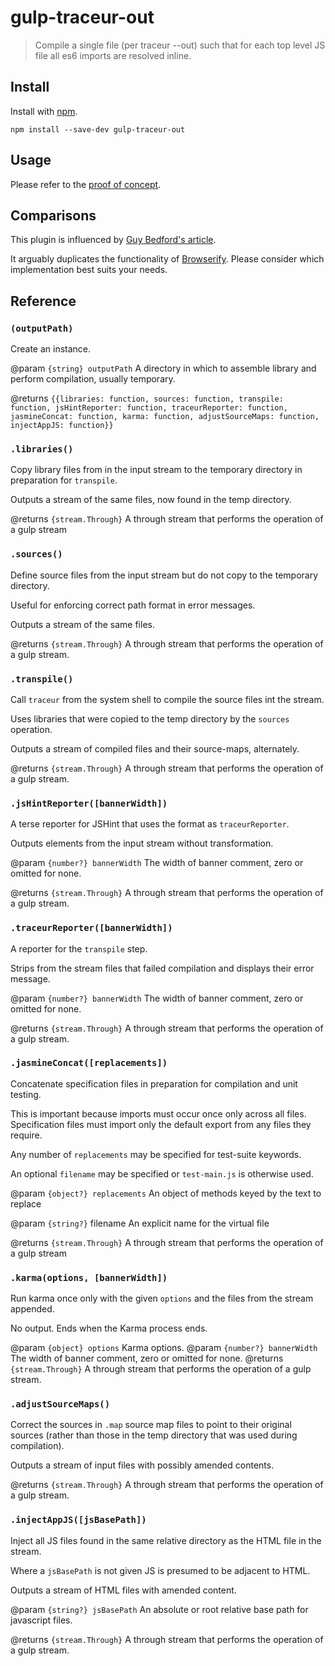 # gulp-traceur-out

> Compile a single file (per traceur --out) such that for each top level JS file all es6 imports are resolved inline.

## Install

Install with [npm](https://npmjs.org/package/gulp-traceur-out).

```
npm install --save-dev gulp-traceur-out
```

## Usage

Please refer to the [proof of concept](https://github.com/bholloway/es6-modular).

## Comparisons

This plugin is influenced by [Guy Bedford's article](http://guybedford.com/practical-workflows-for-es6-modules).

It arguably duplicates the functionality of [Browserify](http://browserify.org/). Please consider which implementation
best suits your needs.

## Reference

### `(outputPath)`

Create an instance.

@param `{string} outputPath` A directory in which to assemble library and perform compilation, usually temporary.

@returns `{{libraries: function, sources: function, transpile: function, jsHintReporter: function,
  traceurReporter: function, jasmineConcat: function, karma: function, adjustSourceMaps: function,
  injectAppJS: function}}`
 
### `.libraries()`

Copy library files from in the input stream to the temporary directory in preparation for `transpile`.

Outputs a stream of the same files, now found in the temp directory.

@returns `{stream.Through}` A through stream that performs the operation of a gulp stream

### `.sources()`

Define source files from the input stream but do not copy to the temporary directory.

Useful for enforcing correct path format in error messages.

Outputs a stream of the same files.

@returns `{stream.Through}` A through stream that performs the operation of a gulp stream.

### `.transpile()`

Call `traceur` from the system shell to compile the source files int the stream.

Uses libraries that were copied to the temp directory by the `sources` operation.

Outputs a stream of compiled files and their source-maps, alternately.

@returns `{stream.Through}` A through stream that performs the operation of a gulp stream.

### `.jsHintReporter([bannerWidth])`

A terse reporter for JSHint that uses the format as `traceurReporter`.

Outputs elements from the input stream without transformation.

@param `{number?} bannerWidth` The width of banner comment, zero or omitted for none.

@returns `{stream.Through}` A through stream that performs the operation of a gulp stream.

### `.traceurReporter([bannerWidth])`

A reporter for the `transpile` step.

Strips from the stream files that failed compilation and displays their error message.

@param `{number?} bannerWidth` The width of banner comment, zero or omitted for none.

@returns `{stream.Through}` A through stream that performs the operation of a gulp stream.

### `.jasmineConcat([replacements])`

Concatenate specification files in preparation for compilation and unit testing.

This is important because imports must occur once only across all files. Specification files must import only the
default export from any files they require.

Any number of `replacements` may be specified for test-suite keywords.

An optional `filename` may be specified or `test-main.js` is otherwise used.

@param `{object?} replacements` An object of methods keyed by the text to replace

@param `{string?}` filename An explicit name for the virtual file

@returns `{stream.Through}` A through stream that performs the operation of a gulp stream

### `.karma(options, [bannerWidth])`

Run karma once only with the given `options` and the files from the stream appended.

No output. Ends when the Karma process ends.

@param `{object} options` Karma options.
@param `{number?} bannerWidth` The width of banner comment, zero or omitted for none.
@returns `{stream.Through}` A through stream that performs the operation of a gulp stream.

### `.adjustSourceMaps()`

Correct the sources in `.map` source map files to point to their original sources (rather than those in the temp
directory that was used during compilation).

Outputs a stream of input files with possibly amended contents.

@returns `{stream.Through}` A through stream that performs the operation of a gulp stream.

### `.injectAppJS([jsBasePath])`

Inject all JS files found in the same relative directory as the HTML file in the stream.

Where a `jsBasePath` is not given JS is presumed to be adjacent to HTML.

Outputs a stream of HTML files with amended content.

@param `{string?} jsBasePath` An absolute or root relative base path for javascript files.

@returns `{stream.Through}` A through stream that performs the operation of a gulp stream.
    